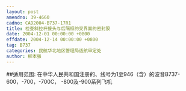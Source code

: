 ```yaml
---
layout: post
amendno: 39-4660
cadno: CAD2004-B737-17R1
title: 检查斜拉杆接头与后隔框的交界面的密封胶
date: 2004-12-01 00:00:00 +0800
effdate: 2004-12-14 00:00:00 +0800
tag: B737
categories: 民航华北地区管理局适航审定处
author: 柳本强
---
```


##适用范围:
在中华人民共和国注册的、线号为1至946（含）的波音B737-600，-700，-700C， -800及-900系列飞机

